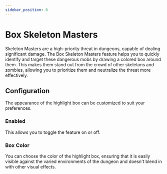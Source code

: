 ```yaml
---
sidebar_position: 6
---
```


# Box Skeleton Masters

Skeleton Masters are a high-priority threat in dungeons, capable of dealing significant damage. The Box Skeleton Masters feature helps you to quickly identify and target these dangerous mobs by drawing a colored box around them. This makes them stand out from the crowd of other skeletons and zombies, allowing you to prioritize them and neutralize the threat more effectively.

## Configuration

The appearance of the highlight box can be customized to suit your preferences.

### Enabled
This allows you to toggle the feature on or off.

### Box Color
You can choose the color of the highlight box, ensuring that it is easily visible against the varied environments of the dungeon and doesn't blend in with other visual effects.